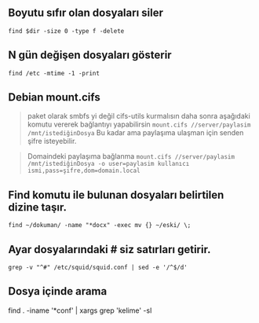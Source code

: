 ## Boyutu sıfır olan dosyaları siler
```find $dir -size 0 -type f -delete```

## N gün değişen dosyaları gösterir
```find /etc -mtime -1 -print```

## Debian mount.cifs
> paket olarak smbfs yi değil cifs-utils kurmalısın daha sonra
> aşağıdaki komutu vererek bağlantıyı yapabilirsin
```mount.cifs //server/paylasim /mnt/istediğinDosya```
> Bu kadar ama paylaşıma ulaşman için senden şifre isteyebilir.

> Domaindeki paylaşıma bağlanma
```mount.cifs //server/paylasim /mnt/istediğinDosya -o user=paylasim kullanıcı ismi,pass=şifre,dom=domain.local```

## Find komutu ile bulunan dosyaları belirtilen dizine taşır.
```find ~/dokuman/ -name "*docx" -exec mv {} ~/eski/ \;```

## Ayar dosyalarındaki # siz satırları getirir.
```grep -v "^#" /etc/squid/squid.conf | sed -e '/^$/d'```

## Dosya içinde arama
find . -iname '*conf' | xargs grep 'kelime' -sl

